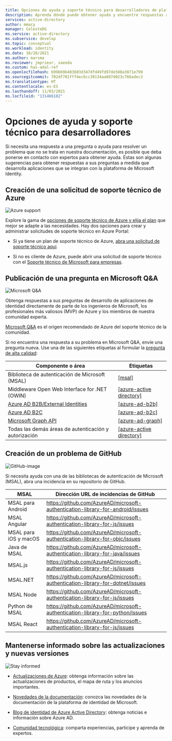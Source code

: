 ```yaml
---
title: Opciones de ayuda y soporte técnico para desarrolladores de plataformas de Microsoft Identity | Azure
description: Aprenda dónde puede obtener ayuda y encuentre respuestas a sus preguntas a medida que cree soluciones de administración de identidad y acceso (IAM) que se integran con Azure Active Directory (Azure AD) y otros componentes de la plataforma de Microsoft Identity.
services: active-directory
author: mmacy
manager: CelesteDG
ms.service: active-directory
ms.subservice: develop
ms.topic: conceptual
ms.workload: identity
ms.date: 10/28/2021
ms.author: marsma
ms.reviewer: jmprieur, saeeda
ms.custom: has-adal-ref
ms.openlocfilehash: b99b69b403603d347dfd49fd97de580a3871e799
ms.sourcegitcommit: 702df701fff4ec6cc39134aa607d023c766adec3
ms.translationtype: HT
ms.contentlocale: es-ES
ms.lasthandoff: 11/03/2021
ms.locfileid: "131466182"
---
```

# <a name="support-and-help-options-for-developers"></a>Opciones de ayuda y soporte técnico para desarrolladores

Si necesita una respuesta a una pregunta o ayuda para resolver un problema que no se trata en nuestra documentación, es posible que deba ponerse en contacto con expertos para obtener ayuda. Estas son algunas sugerencias para obtener respuestas a sus preguntas a medida que desarrolla aplicaciones que se integran con la plataforma de Microsoft Identity.

## <a name="create-an-azure-support-request"></a>Creación de una solicitud de soporte técnico de Azure

<div class='icon is-large'>
    <img alt='Azure support' src='./media/common/logo_azure.svg'>
</div>

Explore la gama de [opciones de soporte técnico de Azure y elija el plan](https://azure.microsoft.com/support/plans) que mejor se adapte a las necesidades. Hay dos opciones para crear y administrar solicitudes de soporte técnico en Azure Portal:

- Si ya tiene un plan de soporte técnico de Azure, [abra una solicitud de soporte técnico aquí](https://portal.azure.com/#blade/Microsoft_Azure_Support/HelpAndSupportBlade/newsupportrequest).

- Si no es cliente de Azure, puede abrir una solicitud de soporte técnico con el [Soporte técnico de Microsoft para empresas](https://support.serviceshub.microsoft.com/supportforbusiness).

## <a name="post-a-question-to-microsoft-qa"></a>Publicación de una pregunta en Microsoft Q&A

<div class='icon is-large'>
    <img alt='Microsoft Q&A' src='./media/common/question-mark-icon.png'>
</div>

Obtenga respuestas a sus preguntas de desarrollo de aplicaciones de identidad directamente de parte de los ingenieros de Microsoft, los profesionales más valiosos (MVP) de Azure y los miembros de nuestra comunidad experta.

[Microsoft Q&A](/answers/products/) es el origen recomendado de Azure del soporte técnico de la comunidad.

Si no encuentra una respuesta a su problema en Microsoft Q&A, envíe una pregunta nueva. Use una de las siguientes etiquetas al formular la [pregunta de alta calidad](/answers/articles/24951/how-to-write-a-quality-question.html):

| Componente o área                                                              | Etiquetas                                                                    |
| --------------------------------------------------------------------------- | ----------------------------------------------------------------------- |
| Biblioteca de autenticación de Microsoft (MSAL)                                     | [[msal]](/answers/topics/azure-ad-msal.html)                            |
| Middleware Open Web Interface for .NET (OWIN)                               | [[azure-active directory]](/answers/topics/azure-active-directory.html) |
| [Azure AD B2B/External Identities](../external-identities/what-is-b2b.md) | [[azure-ad-b2b]](/answers/topics/azure-ad-b2b.html)                     |
| [Azure AD B2C](https://azure.microsoft.com/services/active-directory-b2c/)  | [[azure-ad-b2c]](/answers/topics/azure-ad-b2c.html)                     |
| [Microsoft Graph API](https://developer.microsoft.com/graph/)               | [[azure-ad-graph]](/answers/topics/azure-ad-graph.html)                 |
| Todas las demás áreas de autenticación y autorización                            | [[azure-active directory]](/answers/topics/azure-active-directory.html) |

## <a name="create-a-github-issue"></a>Creación de un problema de GitHub

<div class='icon is-large'>
    <img alt='GitHub-image' src='./media/common/github.svg'>
</div>

Si necesita ayuda con una de las bibliotecas de autenticación de Microsoft (MSAL), abra una incidencia en su repositorio de GitHub.

| MSAL                   | Dirección URL de incidencias de GitHub                                                              |
| ---------------------- | ------------------------------------------------------------------------------ |
| MSAL para Android       | https://github.com/AzureAD/microsoft-authentication-library-for-android/issues |
| MSAL Angular           | https://github.com/AzureAD/microsoft-authentication-library-for-js/issues      |
| MSAL para iOS y macOS | https://github.com/AzureAD/microsoft-authentication-library-for-objc/issues    |
| Java de MSAL              | https://github.com/AzureAD/microsoft-authentication-library-for-java/issues    |
| MSAL.js                | https://github.com/AzureAD/microsoft-authentication-library-for-js/issues      |
| MSAL.NET               | https://github.com/AzureAD/microsoft-authentication-library-for-dotnet/issues  |
| MSAL Node              | https://github.com/AzureAD/microsoft-authentication-library-for-js/issues      |
| Python de MSAL            | https://github.com/AzureAD/microsoft-authentication-library-for-python/issues  |
| MSAL React              | https://github.com/AzureAD/microsoft-authentication-library-for-js/issues      |

## <a name="stay-informed-of-updates-and-new-releases"></a>Mantenerse informado sobre las actualizaciones y nuevas versiones

<div class='icon is-large'>
    <img alt='Stay informed' src='./media/common/i_blog.svg'>
</div>

- [Actualizaciones de Azure](https://azure.microsoft.com/updates/?category=identity): obtenga información sobre las actualizaciones de productos, el mapa de ruta y los anuncios importantes.

- [Novedades de la documentación](./whats-new-docs.md): conozca las novedades de la documentación de la plataforma de identidad de Microsoft.

- [Blog de identidad de Azure Active Directory](https://techcommunity.microsoft.com/t5/azure-active-directory-identity/bg-p/Identity): obtenga noticias e información sobre Azure AD.

- [Comunidad tecnológica](https://techcommunity.microsoft.com/t5/azure-active-directory-identity/bg-p/Identity/): comparta experiencias, participe y aprenda de expertos.
